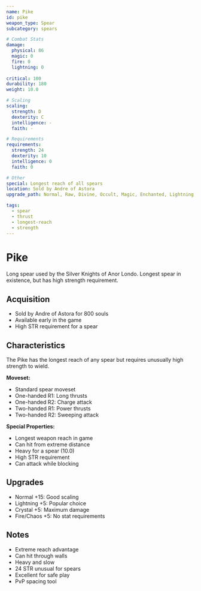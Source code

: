 ```yaml
---
name: Pike
id: pike
weapon_type: Spear
subcategory: spears

# Combat Stats
damage:
  physical: 86
  magic: 0
  fire: 0
  lightning: 0
  
critical: 100
durability: 180
weight: 10.0

# Scaling
scaling:
  strength: D
  dexterity: C
  intelligence: -
  faith: -

# Requirements
requirements:
  strength: 24
  dexterity: 10
  intelligence: 0
  faith: 0

# Other
special: Longest reach of all spears
location: Sold by Andre of Astora
upgrade_path: Normal, Raw, Divine, Occult, Magic, Enchanted, Lightning, Crystal, Fire, Chaos

tags:
  - spear
  - thrust
  - longest-reach
  - strength
---
```


# Pike

Long spear used by the Silver Knights of Anor Londo. Longest spear in existence, but has high strength requirement.

## Acquisition
- Sold by Andre of Astora for 800 souls
- Available early in the game
- High STR requirement for a spear

## Characteristics
The Pike has the longest reach of any spear but requires unusually high strength to wield.

**Moveset:**
- Standard spear moveset
- One-handed R1: Long thrusts
- One-handed R2: Charge attack
- Two-handed R1: Power thrusts
- Two-handed R2: Sweeping attack

**Special Properties:**
- Longest weapon reach in game
- Can hit from extreme distance
- Heavy for a spear (10.0)
- High STR requirement
- Can attack while blocking

## Upgrades
- Normal +15: Good scaling
- Lightning +5: Popular choice
- Crystal +5: Maximum damage
- Fire/Chaos +5: No stat requirements

## Notes
- Extreme reach advantage
- Can hit through walls
- Heavy and slow
- 24 STR unusual for spears
- Excellent for safe play
- PvP spacing tool